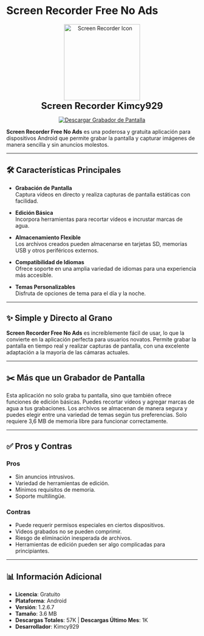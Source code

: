 # Screen Recorder Free No Ads

<p align="center">
    <img src="https://github.com/user-attachments/assets/239b1324-04c3-464b-bc9a-ea0ce3599356" alt="Screen Recorder Icon" width="200">
    <br>
    <span style="font-size: 24px; font-weight: bold;">Screen Recorder Kimcy929 </span>
</p>

<p align="center">
  <a href="https://github.com/CodeByDante/Grabador-de-pantalla-/releases/download/Grabador/Grabador.de.Pantalla.apk">
    <img src="https://img.shields.io/badge/Descargar%20Grabador%20de%20Pantalla-001f3f?style=for-the-badge&logo=android&logoColor=white&labelColor=001f3f&logoWidth=30&borderRadius=20" alt="Descargar Grabador de Pantalla"/>
  </a>
</p>

**Screen Recorder Free No Ads** es una poderosa y gratuita aplicación para dispositivos Android que permite grabar la pantalla y capturar imágenes de manera sencilla y sin anuncios molestos.

---

## 🛠️ Características Principales

- **Grabación de Pantalla**  
  Captura vídeos en directo y realiza capturas de pantalla estáticas con facilidad.

- **Edición Básica**  
  Incorpora herramientas para recortar vídeos e incrustar marcas de agua.

- **Almacenamiento Flexible**  
  Los archivos creados pueden almacenarse en tarjetas SD, memorias USB y otros periféricos externos.

- **Compatibilidad de Idiomas**  
  Ofrece soporte en una amplia variedad de idiomas para una experiencia más accesible.

- **Temas Personalizables**  
  Disfruta de opciones de tema para el día y la noche.

---

## ✨ Simple y Directo al Grano
**Screen Recorder Free No Ads** es increíblemente fácil de usar, lo que la convierte en la aplicación perfecta para usuarios novatos. Permite grabar la pantalla en tiempo real y realizar capturas de pantalla, con una excelente adaptación a la mayoría de las cámaras actuales.

---

## ✂️ Más que un Grabador de Pantalla
Esta aplicación no solo graba tu pantalla, sino que también ofrece funciones de edición básicas. Puedes recortar vídeos y agregar marcas de agua a tus grabaciones. Los archivos se almacenan de manera segura y puedes elegir entre una variedad de temas según tus preferencias. Solo requiere 3,6 MB de memoria libre para funcionar correctamente.

---

## ✅ Pros y Contras

### **Pros**
- Sin anuncios intrusivos.
- Variedad de herramientas de edición.
- Mínimos requisitos de memoria.
- Soporte multilingüe.

### **Contras**
- Puede requerir permisos especiales en ciertos dispositivos.
- Videos grabados no se pueden comprimir.
- Riesgo de eliminación inesperada de archivos.
- Herramientas de edición pueden ser algo complicadas para principiantes.

---

## 📊 Información Adicional
- **Licencia**: Gratuito
- **Plataforma**: Android
- **Versión**: 1.2.6.7
- **Tamaño**: 3.6 MB
- **Descargas Totales**: 57K | **Descargas Último Mes**: 1K
- **Desarrollador**: Kimcy929

